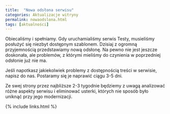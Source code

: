 ```yaml
---
title:  "Nowa odsłona serwisu"
categories: Aktualizacje witryny
permalink: nowaodslona.html
tags: [aktualności]
---
```


Obiecaliśmy i spełniamy. Gdy uruchamialiśmy serwis Testy, musieliśmy posłużyć się niezbyt dostępnym szablonem. Dzisiaj z ogromną przyjemnością przedstawiamy nową odsłonę. Na pewno nie jest jeszcze doskonała, ale problemów, z którymi mieliśmy do czynienia w poprzedniej odsłonie już nie ma.

Jeśli napotkasz jakiekolwiek problemy z dostępnością treści w serwisie, napisz do nas. Postaramy się je naprawić ciągu 3-5 dni.

Ze swej strony przez najbliższe 2-3 tygodnie będziemy z uwagą analizować różne aspekty serwisu i eliminować usterki, których nie sposób było uniknąć przy jego modernizacji.     

{% include links.html %}
